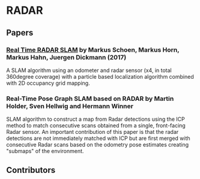 # RADAR

## Papers

### [Real Time RADAR SLAM](https://www.uni-das.de/images/pdf/veroeffentlichungen/2017/01.pdf) by Markus Schoen, Markus Horn, Markus Hahn, Juergen Dickmann (2017)

A SLAM algorithm using an odometer and radar sensor (x4, in total 360degree coverage) with a particle based localization algorithm combined with 2D occupancy grid mapping.

### Real-Time Pose Graph SLAM based on RADAR by Martin Holder, Sven Hellwig and Hermann Winner

SLAM algorithm to construct a map from Radar detections using the ICP method to match consecutive scans obtained from a single, front-facing Radar sensor. An important contribution of this paper is that the radar detections are not immediately matched with ICP but are first merged with consecutive Radar scans based on the odometry pose estimates creating "submaps" of the environment.

## Contributors

